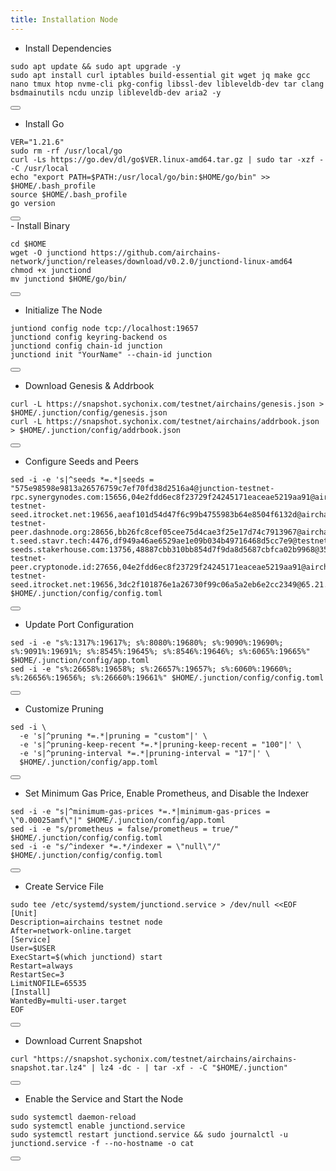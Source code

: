 ```yaml
---
title: Installation Node
---
```


- Install Dependencies 

<div class="code-block-wrapper">
  <pre><code>sudo apt update && sudo apt upgrade -y
sudo apt install curl iptables build-essential git wget jq make gcc nano tmux htop nvme-cli pkg-config libssl-dev libleveldb-dev tar clang bsdmainutils ncdu unzip libleveldb-dev aria2 -y</code></pre>
  <button class="copy-btn"><i class="fas fa-copy"></i></button>
</div>

- Install Go

<div class="code-block-wrapper">
  <pre><code>VER="1.21.6"
sudo rm -rf /usr/local/go
curl -Ls https://go.dev/dl/go$VER.linux-amd64.tar.gz | sudo tar -xzf - -C /usr/local
echo "export PATH=$PATH:/usr/local/go/bin:$HOME/go/bin" >> $HOME/.bash_profile
source $HOME/.bash_profile
go version</code></pre>
  <button class="copy-btn"><i class="fas fa-copy"></i></button>
</div>
- Install Binary

<div class="code-block-wrapper">
  <pre><code>cd $HOME
wget -O junctiond https://github.com/airchains-network/junction/releases/download/v0.2.0/junctiond-linux-amd64
chmod +x junctiond
mv junctiond $HOME/go/bin/</code></pre>
  <button class="copy-btn"><i class="fas fa-copy"></i></button>
</div>

- Initialize The Node

<div class="code-block-wrapper">
  <pre><code>juntiond config node tcp://localhost:19657
junctiond config keyring-backend os
junctiond config chain-id junction
junctiond init "YourName" --chain-id junction</code></pre>
  <button class="copy-btn"><i class="fas fa-copy"></i></button>
</div>

- Download Genesis & Addrbook

<div class="code-block-wrapper">
  <pre><code>curl -L https://snapshot.sychonix.com/testnet/airchains/genesis.json > $HOME/.junction/config/genesis.json
curl -L https://snapshot.sychonix.com/testnet/airchains/addrbook.json > $HOME/.junction/config/addrbook.json</code></pre>
  <button class="copy-btn"><i class="fas fa-copy"></i></button>
</div>

- Configure Seeds and Peers

<div class="code-block-wrapper">
  <pre><code>sed -i -e 's|^seeds *=.*|seeds = "575e98598e9813a26576759c7ef70fd38d2516a4@junction-testnet-rpc.synergynodes.com:15656,04e2fdd6ec8f23729f24245171eaceae5219aa91@airchains-testnet-seed.itrocket.net:19656,aeaf101d54d47f6c99b4755983b64e8504f6132d@airchain-testnet-peer.dashnode.org:28656,bb26fc8cef05cee75d4cae3f25e17d74c7913967@airchains-t.seed.stavr.tech:4476,df949a46ae6529ae1e09b034b49716468d5cc7e9@testnet-seeds.stakerhouse.com:13756,48887cbb310bb854d7f9da8d5687cbfca02b9968@35.200.245.190:26656,60133849b4c83531eb2d835970035a0f08868658@65.109.93.124:28156,df2a56a208821492bd3d04dd2e91672657c79325@airchain-testnet-peer.cryptonode.id:27656,04e2fdd6ec8f23729f24245171eaceae5219aa91@airchains-testnet-seed.itrocket.net:19656,3dc2f101876e1a26730f99c06a5a2eb6e2cc2349@65.21.69.53:33656"|' $HOME/.junction/config/config.toml</code></pre>
  <button class="copy-btn"><i class="fas fa-copy"></i></button>
</div>

- Update Port Configuration

<div class="code-block-wrapper">
  <pre><code>sed -i -e "s%:1317%:19617%; s%:8080%:19680%; s%:9090%:19690%; s%:9091%:19691%; s%:8545%:19645%; s%:8546%:19646%; s%:6065%:19665%" $HOME/.junction/config/app.toml
sed -i -e "s%:26658%:19658%; s%:26657%:19657%; s%:6060%:19660%; s%:26656%:19656%; s%:26660%:19661%" $HOME/.junction/config/config.toml</code></pre>
  <button class="copy-btn"><i class="fas fa-copy"></i></button>
</div>

- Customize Pruning

<div class="code-block-wrapper">
  <pre><code>sed -i \
  -e 's|^pruning *=.*|pruning = "custom"|' \
  -e 's|^pruning-keep-recent *=.*|pruning-keep-recent = "100"|' \
  -e 's|^pruning-interval *=.*|pruning-interval = "17"|' \
  $HOME/.junction/config/app.toml</code></pre>
  <button class="copy-btn"><i class="fas fa-copy"></i></button>
</div>

- Set Minimum Gas Price, Enable Prometheus, and Disable the Indexer

<div class="code-block-wrapper">
  <pre><code>sed -i -e "s|^minimum-gas-prices *=.*|minimum-gas-prices = \"0.00025amf\"|" $HOME/.junction/config/app.toml
sed -i -e "s/prometheus = false/prometheus = true/" $HOME/.junction/config/config.toml
sed -i -e "s/^indexer *=.*/indexer = \"null\"/" $HOME/.junction/config/config.toml</code></pre>
  <button class="copy-btn"><i class="fas fa-copy"></i></button>
</div>

- Create Service File

<div class="code-block-wrapper">
  <pre><code>sudo tee /etc/systemd/system/junctiond.service &gt; /dev/null &lt;&lt;EOF
[Unit]
Description=airchains testnet node
After=network-online.target
[Service]
User=$USER
ExecStart=$(which junctiond) start
Restart=always
RestartSec=3
LimitNOFILE=65535
[Install]
WantedBy=multi-user.target
EOF</code></pre>
  <button class="copy-btn"><i class="fas fa-copy"></i></button>
</div>

- Download Current Snapshot

<div class="code-block-wrapper">
  <pre><code>curl "https://snapshot.sychonix.com/testnet/airchains/airchains-snapshot.tar.lz4" | lz4 -dc - | tar -xf - -C "$HOME/.junction"</code></pre>
  <button class="copy-btn"><i class="fas fa-copy"></i></button>
</div>

- Enable the Service and Start the Node

<div class="code-block-wrapper">
  <pre><code>sudo systemctl daemon-reload
sudo systemctl enable junctiond.service
sudo systemctl restart junctiond.service && sudo journalctl -u junctiond.service -f --no-hostname -o cat</code></pre>
  <button class="copy-btn"><i class="fas fa-copy"></i></button>
</div>
